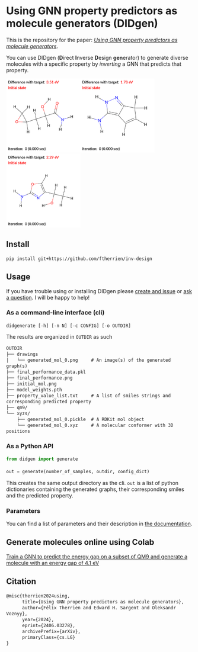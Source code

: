 # Using GNN property predictors as molecule generators (DIDgen)

This is the repository for the paper: [*Using GNN property predictors as molecule generators*](https://arxiv.org/abs/2406.03278).

You can use DIDgen (**D**irect **I**nverse **D**esign **gen**erator) to generate diverse molecules with a specific property by *inverting* a GNN that predicts that property.

<img src="https://github.com/ftherrien/inv-design/blob/master/anim89.gif" width="200" height="200"><img src="https://github.com/ftherrien/inv-design/blob/master/anim32.gif" width="200" height="200"><img src="https://github.com/ftherrien/inv-design/blob/master/anim111.gif" width="200" height="200">

## Install

```
pip install git+https://github.com/ftherrien/inv-design
```

## Usage

If you have trouble using or installing DIDgen please [create and issue](https://github.com/ftherrien/inv-design/issues/new) or [ask a question](https://github.com/ftherrien/inv-design/discussions/new?category=q-a). I will be happy to help! 

### As a command-line interface (cli)

```
didgenerate [-h] [-n N] [-c CONFIG] [-o OUTDIR]
```

The results are organized in `OUTDIR` as such

```
OUTDIR
├── drawings
│   └── generated_mol_0.png     # An image(s) of the generated graph(s)
├── final_performance_data.pkl
├── final_performance.png
├── initial_mol.png
├── model_weights.pth
├── property_value_list.txt     # A list of smiles strings and corresponding predicted property
├── qm9/
└── xyzs/
    ├── generated_mol_0.pickle  # A RDKit mol object
    └── generated_mol_0.xyz     # A molecular conformer with 3D positions
```

### As a Python API

```python
from didgen import generate

out = generate(number_of_samples, outdir, config_dict)
```

This creates the same output directory as the cli. `out` is a list of python dictionaries containing the generated graphs, their corresponding smiles and the predicted property.

### Parameters

You can find a list of parameters and their description in [the documentation](https://github.com/ftherrien/inv-design/blob/master/docs/parameters.md).

## Generate molecules online using Colab

[Train a GNN to predict the energy gap on a subset of QM9 and generate a molecule with an energy gap of 4.1 eV](https://colab.research.google.com/github/ftherrien/inv-design/blob/master/didgenerate.ipynb)

## Citation

```
@misc{therrien2024using,
      title={Using GNN property predictors as molecule generators}, 
      author={Félix Therrien and Edward H. Sargent and Oleksandr Voznyy},
      year={2024},
      eprint={2406.03278},
      archivePrefix={arXiv},
      primaryClass={cs.LG}
}
```